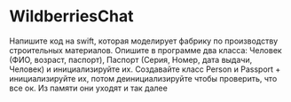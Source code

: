 # WildberriesChat

Напишите код на swift, которая моделирует фабрику по производству строительных материалов. Опишите в программе два класса: Человек (ФИО, возраст, паспорт), Паспорт (Серия, Номер, дата выдачи, Человек) и инициализируйте их. Создавайте класс Person и Passport + инициализируйте их, потом деинициализируйте чтобы проверить, что все ок. Из памяти они уходят и так далее
